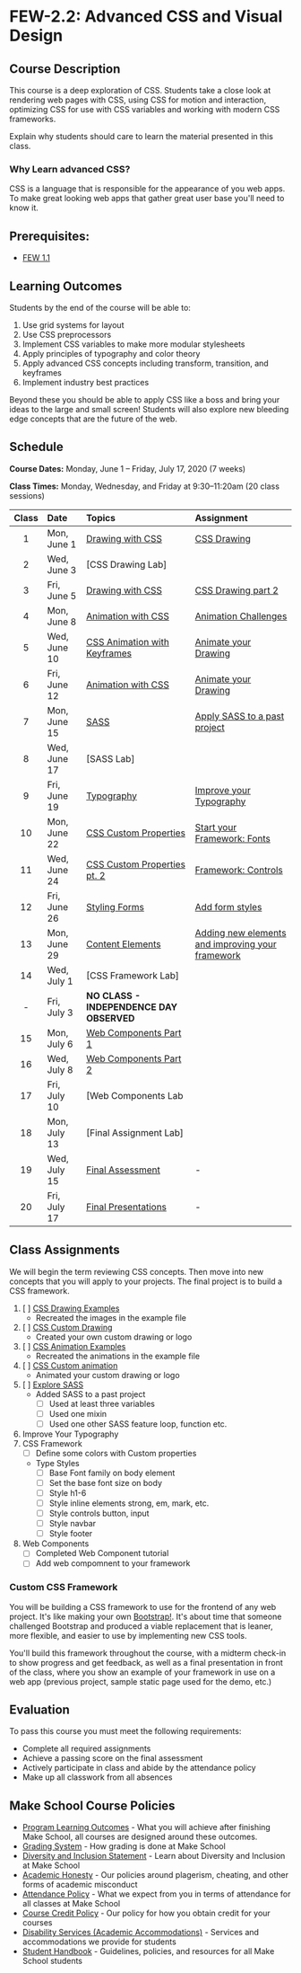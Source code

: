 # FEW-2.2: Advanced CSS and Visual Design

## Course Description

This course is a deep exploration of CSS. Students take a close look at rendering web pages with CSS, using CSS for motion and interaction, optimizing CSS for use with CSS variables and working with modern CSS frameworks.

Explain why students should care to learn the material presented in this class.

### Why Learn advanced CSS? 

CSS is a language that is responsible for the appearance of you web apps. To make great looking web apps that gather great user base you'll need to know it. 

## Prerequisites:  

- [FEW 1.1](https://github.com/Make-School-Courses/FEW-1.1-Web-Foundations)

## Learning Outcomes

Students by the end of the course will be able to:

1. Use grid systems for layout
1. Use CSS preprocessors
1. Implement CSS variables to make more modular stylesheets
1. Apply principles of typography and color theory
1. Apply advanced CSS concepts including transform, transition, and keyframes
1. Implement industry best practices

Beyond these you should be able to apply CSS like a boss and bring your ideas to the large and small screen! Students will also explore new bleeding edge concepts that are the future of the web. 

## Schedule

**Course Dates:** Monday, June 1 – Friday, July 17, 2020 (7 weeks)

**Class Times:** Monday, Wednesday, and Friday at 9:30–11:20am (20 class sessions)

| Class  |  Date | Topics | Assignment |
|:------:|:------|:-------|:-----------|
|  1 |  Mon, June 1   | [Drawing with CSS](lessons/lesson-01.md) | [CSS Drawing](./Assignments/assignment-01-css-drawing.md) |
|  2 |  Wed, June 3   | [CSS Drawing Lab] |
|  3 |  Fri, June 5   | [Drawing with CSS](lessons/lesson-01.md) | [CSS Drawing part 2](./Assignments/assignment-02-css-drawing.md) |
|  4 |  Mon, June 8   | [Animation with CSS](lessons/lesson-02.md) | [Animation Challenges](./Assignments/assignment-03-Animation.md) |
|  5 |  Wed, June 10  | [CSS Animation with Keyframes](lessons/lesson-02.md) | [Animate your Drawing](./Assignments/assignment-04-Animate-Logo.md) |
|  6 |  Fri, June 12  | [Animation with CSS](lessons/lesson-02.md) | [Animate your Drawing](./Assignments/assignment-04-Animate-Logo.md) |
|  7 |  Mon, June 15  | [SASS](lessons/lesson-03.md) | [Apply SASS to a past project](./Assignments/assignment-06-SASS.md) |
|  8 |  Wed, June 17  | [SASS Lab] |
|  9 |  Fri, June 19  | [Typography](lessons/lesson-04.md) | [Improve your Typography](./Assignments/assignment-07-typography.md) |
| 10 |  Mon, June 22  | [CSS Custom Properties](lessons/lesson-05.md) | [Start your Framework: Fonts](./Assignments/assignment-06-framework-fonts.md)  |
| 11 |  Wed, June 24  | [CSS Custom Properties pt. 2](lessons/lesson-06.md) | [Framework: Controls](./Assignments/assignment-07-controls.md) |
| 12 |  Fri, June 26  | [Styling Forms](lessons/lesson-06.md) | [Add form styles](./Assignments/assignment-09-controls.md) |
| 13 |  Mon, June 29  | [Content Elements](lessons/lesson-08.md) | [Adding new elements and improving your framework](./Assignments/assignment-09-components.md) |
| 14 |  Wed, July 1   | [CSS Framework Lab]|  
| -  |  Fri, July 3   | **NO CLASS - INDEPENDENCE DAY OBSERVED**|
| 15 |  Mon, July 6   | [Web Components Part 1](lessons/lesson-10.md) |  |
| 16 |  Wed, July 8   | [Web Components Part 2](lessons/lesson-11.md) |  |
| 17 |  Fri, July 10  | [Web Components Lab |
| 18 |  Mon, July 13  | [Final Assignment Lab] |
| 19 |  Wed, July 15  | [Final Assessment](lessons/lesson-12.md) | - |
| 20 |  Fri, July 17  | [Final Presentations](lessons/lesson-13.md) | - |

## Class Assignments

We will begin the term reviewing CSS concepts. Then move into new concepts that you will apply to your projects. The final project is to build a CSS framework. 

1. [ ] [CSS Drawing Examples](Assignments/assignment-01.md)
    - Recreated the images in the example file
1. [ ] [CSS Custom Drawing](Assignments/assignment-02.ms)
    - Created your own custom drawing or logo
1. [ ] [CSS Animation Examples](Assignments/assignment-03.md)
    - Recreated the animations in the example file
1. [ ] [CSS Custom animation](Assignments/assignment-04.md)
    - Animated your custom drawing or logo
1. [ ] [Explore SASS](Assignments/assignment-06-SASS.md)
    - Added SASS to a past project 
        - [ ] Used at least three variables 
        - [ ] Used one mixin
        - [ ] Used one other SASS feature loop, function etc. 
1. Improve Your Typography
1. CSS Framework
    - [ ] Define some colors with Custom properties
    - Type Styles 
        - [ ] Base Font family on body element
        - [ ] Set the base font size on body
        - [ ] Style h1-6
        - [ ] Style inline elements strong, em, mark, etc.
        - [ ] Style controls button, input 
        - [ ] Style navbar
        - [ ] Style footer
1. Web Components 
    - [ ] Completed Web Component tutorial
    - [ ] Add web compomnent to your framework

### Custom CSS Framework

You will be building a CSS framework to use for the frontend of any web project. It's like making your own [Bootstrap!](https://getbootstrap.com/). It's about time that someone challenged Bootstrap and produced a viable replacement that is leaner, more flexible, and easier to use by implementing new CSS tools. 

You'll build this framework throughout the course, with a midterm check-in to show progress and get feedback, as well as a final presentation in front of the class, where you show an example of your framework in use on a web app (previous project, sample static page used for the demo, etc.)

## Evaluation

To pass this course you must meet the following requirements:

- Complete all required assignments 
- Achieve a passing score on the final assessment
- Actively participate in class and abide by the attendance policy
- Make up all classwork from all absences

## Make School Course Policies

- [Program Learning Outcomes](https://make.sc/program-learning-outcomes) - What you will achieve after finishing Make School, all courses are designed around these outcomes.
- [Grading System](https://make.sc/grading-system) - How grading is done at Make School
- [Diversity and Inclusion Statement](https://make.sc/diversity-and-inclusion-statement) - Learn about Diversity and Inclusion at Make School
- [Academic Honesty](https://make.sc/academic-honesty-policy) - Our policies around plagerism, cheating, and other forms of academic misconduct 
- [Attendance Policy](https://make.sc/attendance-policy) - What we expect from you in terms of attendance for all classes at Make School
- [Course Credit Policy](https://make.sc/course-credit-policy) - Our policy for how you obtain credit for your courses
- [Disability Services (Academic Accommodations)](https://make.sc/disability-services) - Services and accommodations we provide for students
- [Student Handbook](https://make.sc/student-handbook) - Guidelines, policies, and resources for all Make School students
